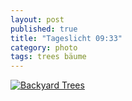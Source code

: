 ```yaml
---
layout: post
published: true
title: "Tageslicht 09:33"
category: photo
tags: trees bäume
---
```


[![Backyard Trees](http://33.media.tumblr.com/733942b3f0f2e244c49661094409bece/tumblr_nbhivvgwPP1rive1ro1_500.jpg)](http://dr3wh0.tumblr.com/post/96789340634/tageslicht-09-33 "View on Tumblr")